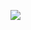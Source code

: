 [![](https://mermaid.ink/img/pako:eNp9VN1uEkEUfpXNJL2j6rJKm70wIdvEkEhCgNi0u70Y2QE2wgwZZqvINuEn6kVNTepdvVBfwCDSSGgorzDzRp5hqYVC2KvZc76fc-bMTBuVmE-QjXZ2jEo-5xjpXMZI81I1EKQkQk48WuG4UTWKBx414GuGr-OAUwsIFXFQf44rr-SNHMtrOVW9kzhBqO_RB8R0KKpGgfDToETu6WnTzZNK0BSEnyxFk-5LVgnocshyX-Fa4GNBiuwNoVucihzTJi6JgNF1w6LpOpxoFY0qr9gWk-4LIjYlLNdhtBzweg636tD_FncAnhLe3GjumG6cFkviztw1DyVtUT0MRNXn-C2urasemu5deltdvNUQLEPLbENdGVPXUAgbDcYF8WNsc13NMXZ3n0fyB0z7jxyrruqpjhyoj7D-8lh-k7c6LKcRzHWF8BMyf-UIoD312YhZcgqhgZzM2RcRTCamFM2Y81UfKXl9b2CAX1edw2mbyHFkHGVd-SvLKGnp07uo9Sgbky-B_Ft9UH05McB7BiTtfQ421sLGipFXkJ7KoTZSvTurCEa1aGBRzSUYDwE60lV0QH2ku5fDCLZ_pdXvALpRffUJdHSz0GAfpLsgmXywJzO9hQCfaFAHNm4GirdgMwCFC9WL9GBQAtUJr-PAh-va1goeElVSJx6yYemTMg5rwkMePQMoDgUrtGgJ2YKHJIE4CytVZJdxrQl_YUPfn4MAw5Go_482MD1mbOUf2W30DtlPEqiF7L3Uo_1n-1YqmUpa1l7qafIsgd7PCWYCET8QjGfj12T-qJz9A8gIt5g?type=png)](https://mermaid-js.github.io/mermaid-live-editor/edit#pako:eNp9VN1uEkEUfpXNJL2j6rJKm70wIdvEkEhCgNi0u70Y2QE2wgwZZqvINuEn6kVNTepdvVBfwCDSSGgorzDzRp5hqYVC2KvZc76fc-bMTBuVmE-QjXZ2jEo-5xjpXMZI81I1EKQkQk48WuG4UTWKBx414GuGr-OAUwsIFXFQf44rr-SNHMtrOVW9kzhBqO_RB8R0KKpGgfDToETu6WnTzZNK0BSEnyxFk-5LVgnocshyX-Fa4GNBiuwNoVucihzTJi6JgNF1w6LpOpxoFY0qr9gWk-4LIjYlLNdhtBzweg636tD_FncAnhLe3GjumG6cFkviztw1DyVtUT0MRNXn-C2urasemu5deltdvNUQLEPLbENdGVPXUAgbDcYF8WNsc13NMXZ3n0fyB0z7jxyrruqpjhyoj7D-8lh-k7c6LKcRzHWF8BMyf-UIoD312YhZcgqhgZzM2RcRTCamFM2Y81UfKXl9b2CAX1edw2mbyHFkHGVd-SvLKGnp07uo9Sgbky-B_Ft9UH05McB7BiTtfQ421sLGipFXkJ7KoTZSvTurCEa1aGBRzSUYDwE60lV0QH2ku5fDCLZ_pdXvALpRffUJdHSz0GAfpLsgmXywJzO9hQCfaFAHNm4GirdgMwCFC9WL9GBQAtUJr-PAh-va1goeElVSJx6yYemTMg5rwkMePQMoDgUrtGgJ2YKHJIE4CytVZJdxrQl_YUPfn4MAw5Go_482MD1mbOUf2W30DtlPEqiF7L3Uo_1n-1YqmUpa1l7qafIsgd7PCWYCET8QjGfj12T-qJz9A8gIt5g)